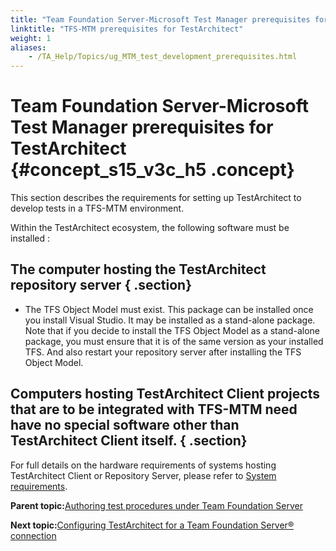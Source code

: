 ```yaml
--- 
title: "Team Foundation Server-Microsoft Test Manager prerequisites for TestArchitect"
linktitle: "TFS-MTM prerequisites for TestArchitect"
weight: 1
aliases: 
    - /TA_Help/Topics/ug_MTM_test_development_prerequisites.html
---
```

# Team Foundation Server-Microsoft Test Manager prerequisites for TestArchitect {#concept_s15_v3c_h5 .concept}

This section describes the requirements for setting up TestArchitect to develop tests in a TFS-MTM environment.

Within the TestArchitect ecosystem, the following software must be installed :

## The computer hosting the TestArchitect repository server { .section}

-   The TFS Object Model must exist. This package can be installed once you install Visual Studio. It may be installed as a stand-alone package. Note that if you decide to install the TFS Object Model as a stand-alone package, you must ensure that it is of the same version as your installed TFS. And also restart your repository server after installing the TFS Object Model.

## Computers hosting TestArchitect Client projects that are to be integrated with TFS-MTM need have no special software other than TestArchitect Client itself. { .section}

For full details on the hardware requirements of systems hosting TestArchitect Client or Repository Server, please refer to [System requirements](../../TA_ReleaseNotes/DITA_source/System_Requirements.html).

**Parent topic:**[Authoring test procedures under Team Foundation Server](../../TA_Help/Topics/ug_MTM_set_up_TA.html)

**Next topic:**[Configuring TestArchitect for a Team Foundation Server® connection](../../TA_Help/Topics/Integration_MTM_connecting_TFS.html)

